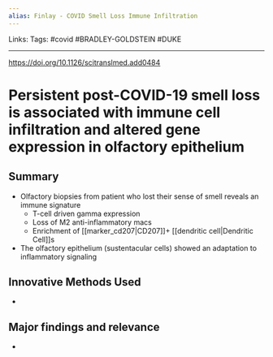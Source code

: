 ```yaml
---
alias: Finlay - COVID Smell Loss Immune Infiltration
---
```


Links: 
Tags: #covid #BRADLEY-GOLDSTEIN #DUKE 

---

https://doi.org/10.1126/scitranslmed.add0484

# Persistent post-COVID-19 smell loss is associated with immune cell infiltration and altered gene expression in olfactory epithelium

## Summary
- Olfactory biopsies from patient who lost their sense of smell reveals an immune signature
	- T-cell driven gamma expression
	- Loss of M2 anti-inflammatory macs
	- Enrichment of [[marker_cd207|CD207]]+ [[dendritic cell|Dendritic Cell]]s
- The olfactory epithelium (sustentacular cells) showed an adaptation to inflammatory signaling

## Innovative Methods Used
- 

## Major findings and relevance
- 